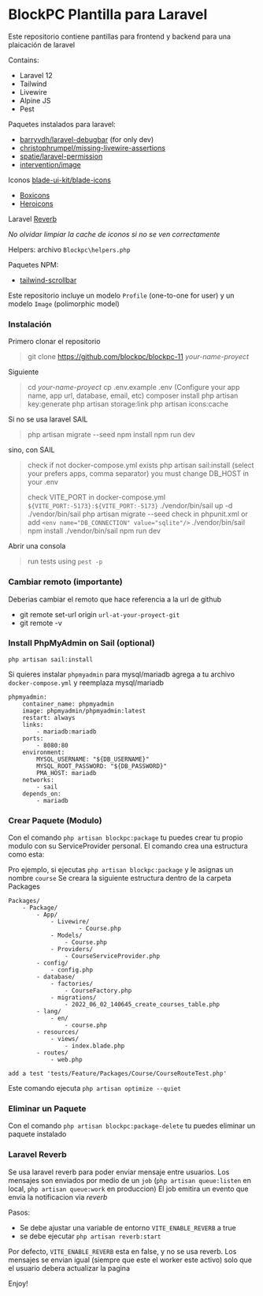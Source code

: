 # BlockPC Plantilla para Laravel

Este repositorio contiene pantillas para frontend y backend para una plaicación de laravel

Contains:
- Laravel 12
- Tailwind
- Livewire
- Alpine JS
- Pest

Paquetes instalados para laravel:
- [barryvdh/laravel-debugbar](https://github.com/barryvdh/laravel-debugbar) (for only dev)
- [christophrumpel/missing-livewire-assertions](https://github.com/christophrumpel/missing-livewire-assertions)
- [spatie/laravel-permission](https://spatie.be/index.php/docs/laravel-permission)
- [intervention/image](http://image.intervention.io/)

Iconos [blade-ui-kit/blade-icons](https://github.com/blade-ui-kit/blade-icons)
- [Boxicons](https://github.com/mallardduck/blade-boxicons)
- [Heroicons](https://github.com/blade-ui-kit/blade-heroicons)

Laravel [Reverb](https://reverb.laravel.com/)

_No olvidar limpiar la cache de iconos si no se ven correctamente_

Helpers: archivo `Blockpc\helpers.php`

Paquetes NPM:

- [tailwind-scrollbar](https://github.com/adoxography/tailwind-scrollbar)

Este repositorio incluye un modelo `Profile` (one-to-one for user) y un modelo `Image` (polimorphic model)

### Instalación

Primero clonar el repositorio

>    git clone https://github.com/blockpc/blockpc-11 _your-name-proyect_

Siguiente

>    cd _your-name-proyect_
>    cp .env.example .env (Configure your app name, app url, database, email, etc)
>    composer install
>    php artisan key:generate
>    php artisan storage:link
>    php artisan icons:cache

Si no se usa laravel SAIL

>	php artisan migrate --seed
>	npm install
>	npm run dev

sino, con SAIL

>	check if not docker-compose.yml exists
>		php artisan sail:install (select your prefers apps, comma separator)
>		you must change DB_HOST in your .env
>
>	check VITE_PORT in docker-compose.yml `${VITE_PORT:-5173}:${VITE_PORT:-5173}`
>	./vendor/bin/sail up -d
>	./vendor/bin/sail php artisan migrate --seed
>	check in phpunit.xml or add `<env name="DB_CONNECTION" value="sqlite"/>`
>	./vendor/bin/sail npm install
>	./vendor/bin/sail npm run dev

Abrir una consola

>    run tests using `pest -p`

### Cambiar remoto (importante)

Deberias cambiar el remoto que hace referencia a la url de github

- git remote set-url origin `url-at-your-proyect-git`
- git remote -v

### Install PhpMyAdmin on Sail (optional)

`php artisan sail:install`

Si quieres instalar `phpmyadmin` para mysql/mariadb agrega a tu archivo `docker-compose.yml`
y reemplaza mysql/mariadb

```
phpmyadmin:
    container_name: phpmyadmin
    image: phpmyadmin/phpmyadmin:latest
    restart: always
    links:
        - mariadb:mariadb
    ports:
        - 8080:80
    environment:
        MYSQL_USERNAME: "${DB_USERNAME}"
        MYSQL_ROOT_PASSWORD: "${DB_PASSWORD}"
        PMA_HOST: mariadb
    networks:
        - sail
    depends_on:
        - mariadb
```

### Crear Paquete (Modulo)

Con el comando `php artisan blockpc:package` tu puedes crear tu propio modulo con su ServiceProvider personal.
El comando crea una estructura como esta:

Pro ejemplo, si ejecutas `php artisan blockpc:package` y le asignas un nombre `course`
Se creara la siguiente estructura dentro de la carpeta Packages

```
Packages/
    - Package/
        - App/
            - Livewire/
                    - Course.php
            - Models/
                - Course.php
            - Providers/
                - CourseServiceProvider.php
        - config/
            - config.php
        - database/
            - factories/
                - CourseFactory.php
            - migrations/
                - 2022_06_02_140645_create_courses_table.php
        - lang/
            - en/
                - course.php
        - resources/
            - views/
                - index.blade.php
        - routes/
            - web.php

add a test 'tests/Feature/Packages/Course/CourseRouteTest.php'

```
Este comando ejecuta `php artisan optimize --quiet`

### Eliminar un Paquete

Con el comando `php artisan blockpc:package-delete` tu puedes eliminar un paquete instalado

### Laravel Reverb

Se usa laravel reverb para poder enviar mensaje entre usuarios.
Los mensajes son enviados por medio de un `job` (`php artisan queue:listen` en local, `php artisan queue:work` en produccion)
El job emitira un evento que envia la notificacion via _reverb_

Pasos:
- Se debe ajustar una variable de entorno `VITE_ENABLE_REVERB` a true
- se debe ejecutar `php artisan reverb:start`

Por defecto, `VITE_ENABLE_REVERB` esta en false, y no se usa reverb.
Los mensajes se envian igual (siempre que este el worker este activo) solo que el usuario debera actualizar la pagina

Enjoy!
